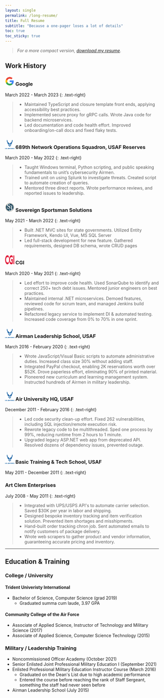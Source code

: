 ```yaml
---
layout: single
permalink: /long-resume/
title: Full Resume
subtitle: "Because a one-pager loses a lot of details"
toc: true
toc_sticky: true
---
```


> *For a more compact version, [download my resume](/assets/files/NoahWrightResume.pdf).*

## Work History
### <img src="../assets/images/logos/Google_G_Logo.svg" width="30px" height="30px"> Google
March 2022 - March 2023
{: .text-right}

> - Maintained TypeScript and closure template front ends, applying accessibility best practices.
> - Implemented secure proxy for gRPC calls. Wrote Java code for backend microservices.
> - Led documentation and code health effort. Improved onboarding/on-call docs and fixed flaky tests.

### <img src="../assets/images/logos/USAF_Logo.svg" width="30px" height="30px"> 689th Network Operations Squadron, USAF Reserves
March 2020 - May 2022
{: .text-right}

> - Taught Windows terminal, Python scripting, and public speaking fundamentals to unit’s cybersecurity Airmen.
> - Trained unit on using Splunk to investigate threats. Created script to automate creation of queries.
> - Mentored three direct reports. Wrote performance reviews, and reported issues to leadership.

### <img src="../assets/images/logos/S3_Logo.webp" width="30px" height="30px"> Sovereign Sportsman Solutions
May 2021 - March 2022
{: .text-right}

> - Built .NET MVC sites for state governments. Utilized Entity Framework, Kendo UI, Vue, MS SQL Server
> - Led full-stack development for new feature. Gathered requirements, designed DB schema, wrote CRUD pages

### <img src="../assets/images/logos/CGI_logo.svg" width="30px" height="30px"> CGI
March 2020 - May 2021
{: .text-right}

> - Led effort to improve code health. Used SonarQube to identify and correct 250+ tech debt issues. Mentored junior engineers on best practices.
> - Maintained internal .NET microservices. Demoed features, reviewed code for scrum team, and managed Jenkins build pipelines.
> - Refactored legacy service to implement DI & automated testing. Increased code coverage from 0% to 70% in one sprint.


### <img src="../assets/images/logos/USAF_Logo.svg" width="30px" height="30px"> Airman Leadership School, USAF
March 2016 - February 2020
{: .text-right}

> - Wrote JavaScript/Visual Basic scripts to automate administrative duties. Increased class size 30% without adding staff.
> - Integrated PayPal checkout, enabling 2K reservations worth over $52K. Drove paperless effort, eliminating 90% of printed material.
> - Pioneered new curriculum and learning management system. Instructed hundreds of Airmen in military leadership.

### <img src="../assets/images/logos/USAF_Logo.svg" width="30px" height="30px"> Air University HQ, USAF
December 2011 - February 2016
{: .text-right}

> - Led code security clean-up effort. Fixed 262 vulnerabilities, including SQL injection/remote execution risk.
> - Rewrote legacy code to be multithreaded. Sped one process by 99%, reducing runtime from 2 hours to 1 minute.
> - Upgraded legacy ASP.NET web app from deprecated API. Resolved dozens of dependency issues, prevented outage.

### <img src="../assets/images/logos/USAF_Logo.svg" width="30px" height="30px"> Basic Training &amp; Tech School, USAF
May 2011 - December 2011
{: .text-right}

### Art Clem Enterprises
July 2008 - May 2011
{: .text-right}

> - Integrated with UPS/USPS API's to automate carrier selection. Saved $30K per year in labor and shipping.
> - Designed bespoke inventory tracking and item verification solution. Prevented item shortages and misshipments.
> - Hand-built order tracking chron job. Sent automated emails to notify customers of package delivery.
> - Wrote web scrapers to gather product and vendor information, guaranteeing accurate pricing and inventory.

---

## Education &amp; Training
### College / University
#### Trident Univeristy International
<!--
- Master of Science, IT Management, Cybersecurity Concentration (*in progress*)
-->
- Bachelor of Science, Computer Science (grad 2019)
  - Graduated summa cum laude, 3.97 GPA

#### Community College of the Air Force
- Associate of Applied Science, Instructor of Technology and Military Science (2017)
- Associate of Applied Science, Computer Science Technology (2015)

### Military / Leadership Training
- Noncommissioned Officer Academy (October 2021)
- Senior Enlisted Joint Professional Military Education I (September 2021)
- Enlisted Professional Military Education Instructor Course (March 2016)
  - Graduated on the Dean's List due to high academic performance
  - Entered the course before reaching the rank of Staff Sergeant, something the staff had never seen before
- Airman Leadership School (July 2015)
